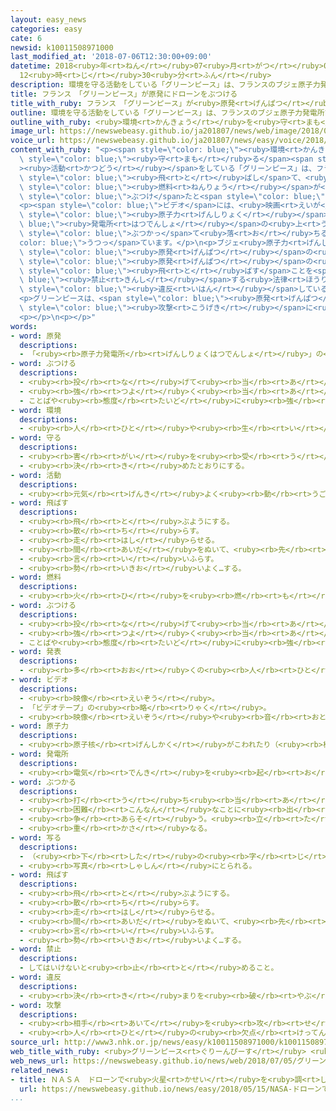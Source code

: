 ```yaml
---
layout: easy_news
categories: easy
cate: 6
newsid: k10011508971000
last_modified_at: '2018-07-06T12:30:00+09:00'
datetime: 2018<ruby>年<rt>ねん</rt></ruby>07<ruby>月<rt>がつ</rt></ruby>06<ruby>日<rt>にち</rt></ruby>
  12<ruby>時<rt>じ</rt></ruby>30<ruby>分<rt>ふん</rt></ruby>
description: 環境を守る活動をしている「グリーンピース」は、フランスのブジェ原子力発電所でドローンを飛ばして、使ったあとの燃料が置いてある建物にぶつけたと発表しました。
title: フランス　「グリーンピース」が原発にドローンをぶつける
title_with_ruby: フランス　「グリーンピース」が<ruby>原発<rt>げんぱつ</rt></ruby>にドローンをぶつける
outline: 環境を守る活動をしている「グリーンピース」は、フランスのブジェ原子力発電所でドローンを飛ばして、使ったあとの燃料が置いてある建物にぶつけたと発表しました。
outline_with_ruby: <ruby>環境<rt>かんきょう</rt></ruby>を<ruby>守<rt>まも</rt></ruby>る<ruby>活動<rt>かつどう</rt></ruby>をしている「グリーンピース」は、フランスのブジェ<ruby>原子力<rt>げんしりょく</rt></ruby><ruby>発電所<rt>はつでんしょ</rt></ruby>でドローンを<ruby>飛<rt>と</rt></ruby>ばして、<ruby>使<rt>つか</rt></ruby>ったあとの<ruby>燃料<rt>ねんりょう</rt></ruby>が<ruby>置<rt>お</rt></ruby>いてある<ruby>建物<rt>たてもの</rt></ruby>にぶつけたと<ruby>発表<rt>はっぴょう</rt></ruby>しました。
image_url: https://newswebeasy.github.io/ja201807/news/web/image/2018/07/05/K10011508971_1807050025_1807050028_01_03.jpg
voice_url: https://newswebeasy.github.io/ja201807/news/easy/voice/2018/07/06/k10011508971000.mp4
content_with_ruby: "<p><span style=\"color: blue;\"><ruby>環境<rt>かんきょう</rt></ruby></span>を<span\
  \ style=\"color: blue;\"><ruby>守<rt>まも</rt></ruby>る</span><span style=\"color: blue;\"\
  ><ruby>活動<rt>かつどう</rt></ruby></span>をしている「グリーンピース」は、フランスのブジェ<ruby>原子力<rt>げんしりょく</rt></ruby><ruby>発電所<rt>はつでんしょ</rt></ruby>でドローンを<span\
  \ style=\"color: blue;\"><ruby>飛<rt>と</rt></ruby>ばし</span>て、<ruby>使<rt>つか</rt></ruby>ったあとの<span\
  \ style=\"color: blue;\"><ruby>燃料<rt>ねんりょう</rt></ruby></span>が<ruby>置<rt>お</rt></ruby>いてある<ruby>建物<rt>たてもの</rt></ruby>に<span\
  \ style=\"color: blue;\">ぶつけ</span>たと<span style=\"color: blue;\"><ruby>発表<rt>はっぴょう</rt></ruby></span>しました。</p>\n\
  <p><span style=\"color: blue;\">ビデオ</span>には、<ruby>映画<rt>えいが</rt></ruby>の「スーパーマン」の<ruby>形<rt>かたち</rt></ruby>をしたドローンが<span\
  \ style=\"color: blue;\"><ruby>原子力<rt>げんしりょく</rt></ruby></span><span style=\"color:\
  \ blue;\"><ruby>発電所<rt>はつでんしょ</rt></ruby></span>の<ruby>上<rt>うえ</rt></ruby>を<ruby>飛<rt>と</rt></ruby>んだあと、<ruby>壁<rt>かべ</rt></ruby>に<span\
  \ style=\"color: blue;\">ぶつかっ</span>て<ruby>落<rt>お</rt></ruby>ちるところが<span style=\"\
  color: blue;\">うつっ</span>ています。</p>\n<p>ブジェ<ruby>原子力<rt>げんしりょく</rt></ruby><ruby>発電所<rt>はつでんしょ</rt></ruby>の<ruby>会社<rt>かいしゃ</rt></ruby>は「<span\
  \ style=\"color: blue;\"><ruby>原発<rt>げんぱつ</rt></ruby></span>の<ruby>安全<rt>あんぜん</rt></ruby>に<ruby>問題<rt>もんだい</rt></ruby>はありませんでした」と<ruby>言<rt>い</rt></ruby>いました。そして、<span\
  \ style=\"color: blue;\"><ruby>原発<rt>げんぱつ</rt></ruby></span>の<ruby>上<rt>うえ</rt></ruby>などでドローンを<span\
  \ style=\"color: blue;\"><ruby>飛<rt>と</rt></ruby>ばす</span>ことを<span style=\"color:\
  \ blue;\"><ruby>禁止<rt>きんし</rt></ruby></span>する<ruby>法律<rt>ほうりつ</rt></ruby>に<span\
  \ style=\"color: blue;\"><ruby>違反<rt>いはん</rt></ruby></span>しているので<ruby>警察<rt>けいさつ</rt></ruby>に<ruby>言<rt>い</rt></ruby>うと<ruby>話<rt>はな</rt></ruby>しています。</p>\n\
  <p>グリーンピースは、<span style=\"color: blue;\"><ruby>原発<rt>げんぱつ</rt></ruby></span>が<ruby>外<rt>そと</rt></ruby>からの<span\
  \ style=\"color: blue;\"><ruby>攻撃<rt>こうげき</rt></ruby></span>に<ruby>弱<rt>よわ</rt></ruby>いことを<ruby>伝<rt>つた</rt></ruby>えたかったと<ruby>言<rt>い</rt></ruby>っています。</p>\n\
  <p></p>\n<p></p>"
words:
- word: 原発
  descriptions:
  - 「<ruby><rb>原子力発電所</rb><rt>げんしりょくはつでんしょ</rt></ruby>」の<ruby><rb>略</rb><rt>りゃく</rt></ruby>。
- word: ぶつける
  descriptions:
  - <ruby><rb>投</rb><rt>な</rt></ruby>げて<ruby><rb>当</rb><rt>あ</rt></ruby>てる。
  - <ruby><rb>強</rb><rt>つよ</rt></ruby>く<ruby><rb>当</rb><rt>あ</rt></ruby>てる。
  - ことばや<ruby><rb>態度</rb><rt>たいど</rt></ruby>に<ruby><rb>強</rb><rt>つよ</rt></ruby>く<ruby><rb>表</rb><rt>あらわ</rt></ruby>して<ruby><rb>言</rb><rt>い</rt></ruby>う。
- word: 環境
  descriptions:
  - <ruby><rb>人</rb><rt>ひと</rt></ruby>や<ruby><rb>生</rb><rt>い</rt></ruby>き<ruby><rb>物</rb><rt>もの</rt></ruby>を<ruby><rb>取</rb><rt>と</rt></ruby>り<ruby><rb>巻</rb><rt>ま</rt></ruby>き、<ruby><rb>影響</rb><rt>えいきょう</rt></ruby>をあたえる<ruby><rb>周</rb><rt>まわ</rt></ruby>りの<ruby><rb>世界</rb><rt>せかい</rt></ruby>。
- word: 守る
  descriptions:
  - <ruby><rb>害</rb><rt>がい</rt></ruby>を<ruby><rb>受</rb><rt>う</rt></ruby>けないように、<ruby><rb>防</rb><rt>ふせ</rt></ruby>ぐ。
  - <ruby><rb>決</rb><rt>き</rt></ruby>めたとおりにする。
- word: 活動
  descriptions:
  - <ruby><rb>元気</rb><rt>げんき</rt></ruby>よく<ruby><rb>動</rb><rt>うご</rt></ruby>いたり、<ruby><rb>働</rb><rt>はたら</rt></ruby>いたりすること。
- word: 飛ばす
  descriptions:
  - <ruby><rb>飛</rb><rt>と</rt></ruby>ぶようにする。
  - <ruby><rb>散</rb><rt>ち</rt></ruby>らす。
  - <ruby><rb>走</rb><rt>はし</rt></ruby>らせる。
  - <ruby><rb>間</rb><rt>あいだ</rt></ruby>をぬいて、<ruby><rb>先</rb><rt>さき</rt></ruby>に<ruby><rb>進</rb><rt>すす</rt></ruby>む。
  - <ruby><rb>言</rb><rt>い</rt></ruby>いふらす。
  - <ruby><rb>勢</rb><rt>いきお</rt></ruby>いよく…する。
- word: 燃料
  descriptions:
  - <ruby><rb>火</rb><rt>ひ</rt></ruby>を<ruby><rb>燃</rb><rt>も</rt></ruby>やして、<ruby><rb>熱</rb><rt>ねつ</rt></ruby>や<ruby><rb>光</rb><rt>ひかり</rt></ruby>などのエネルギーを<ruby><rb>得</rb><rt>え</rt></ruby>るもの。まき・<ruby><rb>炭</rb><rt>すみ</rt></ruby>・<ruby><rb>石炭</rb><rt>せきたん</rt></ruby>・<ruby><rb>石油</rb><rt>せきゆ</rt></ruby>・ガスなど。
- word: ぶつける
  descriptions:
  - <ruby><rb>投</rb><rt>な</rt></ruby>げて<ruby><rb>当</rb><rt>あ</rt></ruby>てる。
  - <ruby><rb>強</rb><rt>つよ</rt></ruby>く<ruby><rb>当</rb><rt>あ</rt></ruby>てる。
  - ことばや<ruby><rb>態度</rb><rt>たいど</rt></ruby>に<ruby><rb>強</rb><rt>つよ</rt></ruby>く<ruby><rb>表</rb><rt>あらわ</rt></ruby>して<ruby><rb>言</rb><rt>い</rt></ruby>う。
- word: 発表
  descriptions:
  - <ruby><rb>多</rb><rt>おお</rt></ruby>くの<ruby><rb>人</rb><rt>ひと</rt></ruby>に<ruby><rb>広</rb><rt>ひろ</rt></ruby>く<ruby><rb>知</rb><rt>し</rt></ruby>らせること。
- word: ビデオ
  descriptions:
  - <ruby><rb>映像</rb><rt>えいぞう</rt></ruby>。
  - 「ビデオテープ」の<ruby><rb>略</rb><rt>りゃく</rt></ruby>。
  - <ruby><rb>映像</rb><rt>えいぞう</rt></ruby>や<ruby><rb>音</rb><rt>おと</rt></ruby>を、<ruby><rb>磁気</rb><rt>じき</rt></ruby>テープに<ruby><rb>記録</rb><rt>きろく</rt></ruby>したり<ruby><rb>再生</rb><rt>さいせい</rt></ruby>したりする<ruby><rb>装置</rb><rt>そうち</rt></ruby>。
- word: 原子力
  descriptions:
  - <ruby><rb>原子核</rb><rt>げんしかく</rt></ruby>がこわれたり（<ruby><rb>核分裂</rb><rt>かくぶんれつ</rt></ruby>）、とけあったり（<ruby><rb>核融合</rb><rt>かくゆうごう</rt></ruby>）するときに<ruby><rb>出</rb><rt>で</rt></ruby>る、ものすごく<ruby><rb>大</rb><rt>おお</rt></ruby>きな<ruby><rb>力</rb><rt>ちから</rt></ruby>と<ruby><rb>高</rb><rt>たか</rt></ruby>い<ruby><rb>熱</rb><rt>ねつ</rt></ruby>。<ruby><rb>原子</rb><rt>げんし</rt></ruby>エネルギー。
- word: 発電所
  descriptions:
  - <ruby><rb>電気</rb><rt>でんき</rt></ruby>を<ruby><rb>起</rb><rt>お</rt></ruby>こす<ruby><rb>所</rb><rt>ところ</rt></ruby>。
- word: ぶつかる
  descriptions:
  - <ruby><rb>打</rb><rt>う</rt></ruby>ち<ruby><rb>当</rb><rt>あ</rt></ruby>たる。つき<ruby><rb>当</rb><rt>あ</rt></ruby>たる。
  - <ruby><rb>困難</rb><rt>こんなん</rt></ruby>なことに<ruby><rb>出</rb><rt>で</rt></ruby>あう。
  - <ruby><rb>争</rb><rt>あらそ</rt></ruby>う。<ruby><rb>立</rb><rt>た</rt></ruby>ち<ruby><rb>向</rb><rt>む</rt></ruby>かう。
  - <ruby><rb>重</rb><rt>かさ</rt></ruby>なる。
- word: 写る
  descriptions:
  - （<ruby><rb>下</rb><rt>した</rt></ruby>の<ruby><rb>字</rb><rt>じ</rt></ruby>や<ruby><rb>絵</rb><rt>え</rt></ruby>が）すけて<ruby><rb>見</rb><rt>み</rt></ruby>える。
  - <ruby><rb>写真</rb><rt>しゃしん</rt></ruby>にとられる。
- word: 飛ばす
  descriptions:
  - <ruby><rb>飛</rb><rt>と</rt></ruby>ぶようにする。
  - <ruby><rb>散</rb><rt>ち</rt></ruby>らす。
  - <ruby><rb>走</rb><rt>はし</rt></ruby>らせる。
  - <ruby><rb>間</rb><rt>あいだ</rt></ruby>をぬいて、<ruby><rb>先</rb><rt>さき</rt></ruby>に<ruby><rb>進</rb><rt>すす</rt></ruby>む。
  - <ruby><rb>言</rb><rt>い</rt></ruby>いふらす。
  - <ruby><rb>勢</rb><rt>いきお</rt></ruby>いよく…する。
- word: 禁止
  descriptions:
  - してはいけないと<ruby><rb>止</rb><rt>と</rt></ruby>めること。
- word: 違反
  descriptions:
  - <ruby><rb>決</rb><rt>き</rt></ruby>まりを<ruby><rb>破</rb><rt>やぶ</rt></ruby>ること。
- word: 攻撃
  descriptions:
  - <ruby><rb>相手</rb><rt>あいて</rt></ruby>を<ruby><rb>攻</rb><rt>せ</rt></ruby>めること。
  - <ruby><rb>人</rb><rt>ひと</rt></ruby>の<ruby><rb>欠点</rb><rt>けってん</rt></ruby>や<ruby><rb>誤</rb><rt>あやま</rt></ruby>りを<ruby><rb>責</rb><rt>せ</rt></ruby>めること。
source_url: http://www3.nhk.or.jp/news/easy/k10011508971000/k10011508971000.html
web_title_with_ruby: <ruby>グリーンピース<rt>ぐりーんぴーす</rt></ruby> <ruby>仏<rt>ほとけ</rt></ruby>で<ruby>原発<rt>げんぱつ</rt></ruby>に<ruby>ドローン<rt>どろーん</rt></ruby><ruby>激突<rt>げきとつ</rt></ruby>させる「<ruby>攻撃<rt>こうげき</rt></ruby>に<ruby>弱<rt>よわ</rt></ruby>い」
web_news_url: https://newswebeasy.github.io/news/web/2018/07/05/グリーンピース-仏で原発にドローン激突させる攻撃に弱い
related_news:
- title: ＮＡＳＡ　ドローンで<ruby>火星<rt>かせい</rt></ruby>を<ruby>調<rt>しら</rt></ruby>べる<ruby>計画<rt>けいかく</rt></ruby>
  url: https://newswebeasy.github.io/news/easy/2018/05/15/NASA-ドローンで火星を調べる計画
...
```

